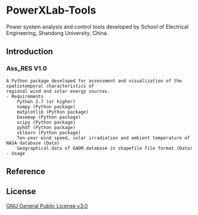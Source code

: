 # PowerXLab-Tools
Power system analysis and control tools developed by School of Electrical Engineering, Shandong University, China.
## Introduction
### Ass_RES V1.0
	A Python package developed for assessment and visualization of the spatiotemporal characteristics of 
	regional wind and solar energy sources.
	- Requirements
		Python 2.7 (or higher)
		numpy (Python package)
		matplotlib (Python package)
		basemap (Python package)
		scipy (Python package)
		pyhdf (Python package)
		sklearn (Python package)
		Ten-year wind speed, solar irradiation and ambient temperature of NASA database (Data)
		Geographical data of GADM database in shapefile file format (Data)
	- Usage
## Reference
## License
[GNU General Public License v3.0](LICENSE)
